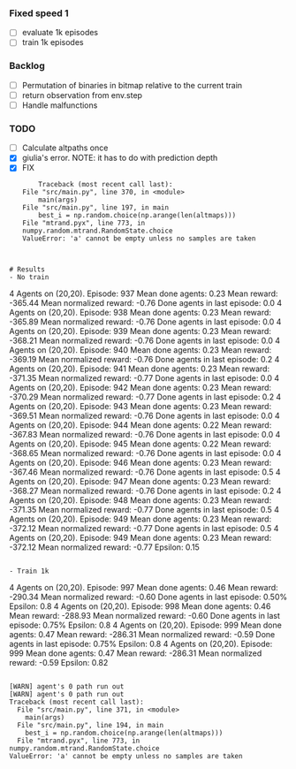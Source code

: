 ### Fixed speed 1
- [ ] evaluate 1k episodes
- [ ] train 1k episodes 

### Backlog
- [ ] Permutation of binaries in bitmap relative to the current train
- [ ] return observation from env.step
- [ ] Handle malfunctions

### TODO
- [ ] Calculate altpaths once
- [x] giulia's error. NOTE: it has to do with prediction depth
- [x] FIX
    ```
        Traceback (most recent call last):
    File "src/main.py", line 370, in <module>
        main(args)
    File "src/main.py", line 197, in main
        best_i = np.random.choice(np.arange(len(altmaps)))
    File "mtrand.pyx", line 773, in numpy.random.mtrand.RandomState.choice
    ValueError: 'a' cannot be empty unless no samples are taken
```


# Results
- No train
```
4 Agents on (20,20). Episode: 937        Mean done agents: 0.23  Mean reward: -365.44    Mean normalized reward: -0.76   Done agents in last episode: 0.0
4 Agents on (20,20). Episode: 938        Mean done agents: 0.23  Mean reward: -365.89    Mean normalized reward: -0.76   Done agents in last episode: 0.0
4 Agents on (20,20). Episode: 939        Mean done agents: 0.23  Mean reward: -368.21    Mean normalized reward: -0.76   Done agents in last episode: 0.0
4 Agents on (20,20). Episode: 940        Mean done agents: 0.23  Mean reward: -369.19    Mean normalized reward: -0.76   Done agents in last episode: 0.2
4 Agents on (20,20). Episode: 941        Mean done agents: 0.23  Mean reward: -371.35    Mean normalized reward: -0.77   Done agents in last episode: 0.0
4 Agents on (20,20). Episode: 942        Mean done agents: 0.23  Mean reward: -370.29    Mean normalized reward: -0.77   Done agents in last episode: 0.2
4 Agents on (20,20). Episode: 943        Mean done agents: 0.23  Mean reward: -369.51    Mean normalized reward: -0.76   Done agents in last episode: 0.0
4 Agents on (20,20). Episode: 944        Mean done agents: 0.22  Mean reward: -367.83    Mean normalized reward: -0.76   Done agents in last episode: 0.0
4 Agents on (20,20). Episode: 945        Mean done agents: 0.22  Mean reward: -368.65    Mean normalized reward: -0.76   Done agents in last episode: 0.0
4 Agents on (20,20). Episode: 946        Mean done agents: 0.23  Mean reward: -367.46    Mean normalized reward: -0.76   Done agents in last episode: 0.5
4 Agents on (20,20). Episode: 947        Mean done agents: 0.23  Mean reward: -368.27    Mean normalized reward: -0.76   Done agents in last episode: 0.2
4 Agents on (20,20). Episode: 948        Mean done agents: 0.23  Mean reward: -371.35    Mean normalized reward: -0.77   Done agents in last episode: 0.5
4 Agents on (20,20). Episode: 949        Mean done agents: 0.23  Mean reward: -372.12    Mean normalized reward: -0.77   Done agents in last episode: 0.5
4 Agents on (20,20). Episode: 949        Mean done agents: 0.23  Mean reward: -372.12    Mean normalized reward: -0.77   Epsilon: 0.15
```

- Train 1k
```
4 Agents on (20,20). Episode: 997        Mean done agents: 0.46  Mean reward: -290.34    Mean normalized reward: -0.60   Done agents in last episode: 0.50%      Epsilon: 0.8
4 Agents on (20,20). Episode: 998        Mean done agents: 0.46  Mean reward: -288.93    Mean normalized reward: -0.60   Done agents in last episode: 0.75%      Epsilon: 0.8
4 Agents on (20,20). Episode: 999        Mean done agents: 0.47  Mean reward: -286.31    Mean normalized reward: -0.59   Done agents in last episode: 0.75%      Epsilon: 0.8
4 Agents on (20,20). Episode: 999        Mean done agents: 0.47  Mean reward: -286.31    Mean normalized reward: -0.59   Epsilon: 0.82
```

[WARN] agent's 0 path run out
[WARN] agent's 0 path run out
Traceback (most recent call last):
  File "src/main.py", line 371, in <module>
    main(args)
  File "src/main.py", line 194, in main
    best_i = np.random.choice(np.arange(len(altmaps)))
  File "mtrand.pyx", line 773, in numpy.random.mtrand.RandomState.choice
ValueError: 'a' cannot be empty unless no samples are taken